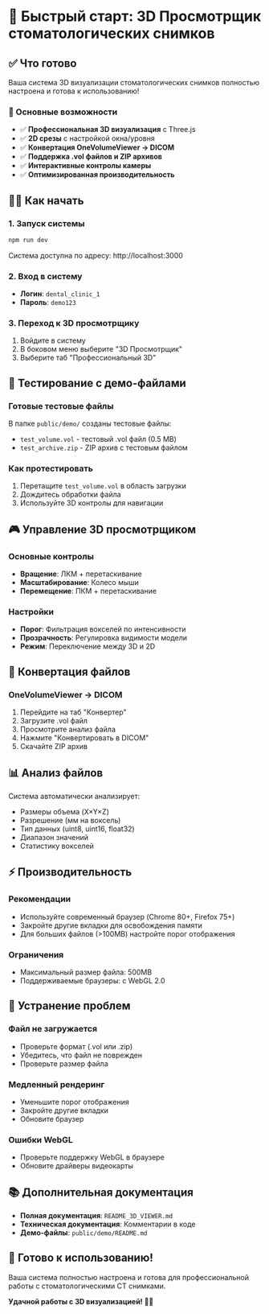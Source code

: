 # 🚀 Быстрый старт: 3D Просмотрщик стоматологических снимков

## ✅ Что готово

Ваша система 3D визуализации стоматологических снимков полностью настроена и готова к использованию!

### 🎯 Основные возможности
- ✅ **Профессиональная 3D визуализация** с Three.js
- ✅ **2D срезы** с настройкой окна/уровня
- ✅ **Конвертация OneVolumeViewer → DICOM**
- ✅ **Поддержка .vol файлов и ZIP архивов**
- ✅ **Интерактивные контролы камеры**
- ✅ **Оптимизированная производительность**

## 🏃‍♂️ Как начать

### 1. Запуск системы
```bash
npm run dev
```
Система доступна по адресу: http://localhost:3000

### 2. Вход в систему
- **Логин**: `dental_clinic_1`
- **Пароль**: `demo123`

### 3. Переход к 3D просмотрщику
1. Войдите в систему
2. В боковом меню выберите "3D Просмотрщик"
3. Выберите таб "Профессиональный 3D"

## 📁 Тестирование с демо-файлами

### Готовые тестовые файлы
В папке `public/demo/` созданы тестовые файлы:
- `test_volume.vol` - тестовый .vol файл (0.5 MB)
- `test_archive.zip` - ZIP архив с тестовым файлом

### Как протестировать
1. Перетащите `test_volume.vol` в область загрузки
2. Дождитесь обработки файла
3. Используйте 3D контролы для навигации

## 🎮 Управление 3D просмотрщиком

### Основные контролы
- **Вращение**: ЛКМ + перетаскивание
- **Масштабирование**: Колесо мыши
- **Перемещение**: ПКМ + перетаскивание

### Настройки
- **Порог**: Фильтрация вокселей по интенсивности
- **Прозрачность**: Регулировка видимости модели
- **Режим**: Переключение между 3D и 2D

## 🔄 Конвертация файлов

### OneVolumeViewer → DICOM
1. Перейдите на таб "Конвертер"
2. Загрузите .vol файл
3. Просмотрите анализ файла
4. Нажмите "Конвертировать в DICOM"
5. Скачайте ZIP архив

## 📊 Анализ файлов

Система автоматически анализирует:
- Размеры объема (X×Y×Z)
- Разрешение (мм на воксель)
- Тип данных (uint8, uint16, float32)
- Диапазон значений
- Статистику вокселей

## ⚡ Производительность

### Рекомендации
- Используйте современный браузер (Chrome 80+, Firefox 75+)
- Закройте другие вкладки для освобождения памяти
- Для больших файлов (>100MB) настройте порог отображения

### Ограничения
- Максимальный размер файла: 500MB
- Поддерживаемые браузеры: с WebGL 2.0

## 🐛 Устранение проблем

### Файл не загружается
- Проверьте формат (.vol или .zip)
- Убедитесь, что файл не поврежден
- Проверьте размер файла

### Медленный рендеринг
- Уменьшите порог отображения
- Закройте другие вкладки
- Обновите браузер

### Ошибки WebGL
- Проверьте поддержку WebGL в браузере
- Обновите драйверы видеокарты

## 📚 Дополнительная документация

- **Полная документация**: `README_3D_VIEWER.md`
- **Техническая документация**: Комментарии в коде
- **Демо-файлы**: `public/demo/README.md`

## 🎉 Готово к использованию!

Ваша система полностью настроена и готова для профессиональной работы с стоматологическими CT снимками. 

**Удачной работы с 3D визуализацией! 🦷✨** 